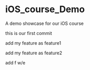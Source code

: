 # iOS_course_Demo
A demo showcase for our iOS course

this is our first commit

add my feature as feature1

add my feature as feature2

add f w/e